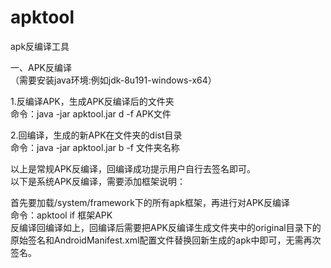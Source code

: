 # apktool
apk反编译工具

一、APK反编译<br>
（需要安装java环境:例如jdk-8u191-windows-x64）

1.反编译APK，生成APK反编译后的文件夹<br>
命令：java -jar apktool.jar d -f APK文件

2.回编译，生成的新APK在文件夹的dist目录<br>
命令：java -jar apktool.jar b -f 文件夹名称

以上是常规APK反编译，回编译成功提示用户自行去签名即可。<br>
以下是系统APK反编译，需要添加框架说明：

首先要加载/system/framework下的所有apk框架，再进行对APK反编译<br>
命令：apktool if 框架APK<br>
反编译回编译如上，回编译后需要把APK反编译生成文件夹中的original目录下的原始签名和AndroidManifest.xml配置文件替换回新生成的apk中即可，无需再次签名。
